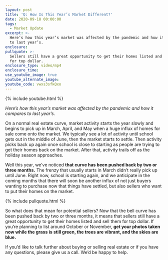 ```yaml
---
layout: post
title: 'Q: How Is This Year’s Market Different?'
date: 2020-09-18 00:00:00
tags:
  - Market Update
excerpt: >-
  Here’s how this year’s market was affected by the pandemic and how it compares
  to last year’s.
enclosure:
pullquote: >-
  Sellers still have a great opportunity to get their homes listed and sell them
  for top dollar.
enclosure_type: video/mp4
enclosure_time:
use_youtube_image: true
youtube_alternate_image:
youtube_code: vwxs3sfkQxo
---
```


{% include youtube.html %}

*Here’s how this year’s market was affected by the pandemic and how it compares to last year’s.*

On a normal real estate curve, market activity starts the year slowly and begins to pick up in March, April, and May when a huge influx of homes for sale come onto the market. We typically see a lot of activity until school gets out in the middle of June, then the market starts to settle. Then activity picks back up again once school is close to starting as people are trying to get their homes back on the market. After that, activity trails off as the holiday season approaches.

Well this year, we’ve noticed **that curve has been pushed back by two or three months.** The frenzy that usually starts in March didn’t really pick up until June. Right now, school is starting again, and we anticipate in the coming months that there will soon be another influx of not just buyers wanting to purchase now that things have settled, but also sellers who want to put their homes on the market.

{% include pullquote.html %}

So what does that mean for potential sellers? Now that the bell curve has been pushed back by two or three months, it means that sellers still have a great opportunity to get their homes listed and sell them for top dollar. If you’re planning to list around October or November, **get your photos taken now while the grass is still green, the trees are vibrant, and the skies are blue.**

If you’d like to talk further about buying or selling real estate or if you have any questions, please give us a call. We’d be happy to help.
